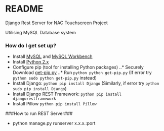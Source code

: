 # README #

Django Rest Server for NAC Touchscreen Project

Utilising MySQL Database system

### How do I get set up? ###

* Install [MySQL](https://dev.mysql.com/downloads/mysql/) and [MySQL Workbench](https://dev.mysql.com/downloads/workbench/) 
* Install [Python 2.x](https://www.python.org/)
* Configure pip (tool for installing Python packages)
..* Securely Download [get-pip.py](https://bootstrap.pypa.io/get-pip.py)
..* Run ```python python get-pip.py``` (If error try ```python sudo python get-pip.py``` instead)
* Install Django: ```python pip install Django``` (Similarly, if error try ```python sudo pip install Django```)
* Install Django REST Framework: ```python pip install djangorestframework```
* Install Pillow ```python pip install Pillow```

###How to run REST Server###
* python manage.py runserver x.x.x.:port